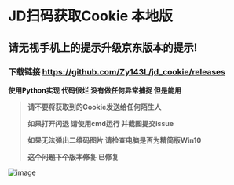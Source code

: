 # JD扫码获取Cookie 本地版

## 请无视手机上的提示升级京东版本的提示!

  ### 下载链接 https://github.com/Zy143L/jd_cookie/releases

**使用Python实现 代码很烂 没有做任何异常捕捉 但是能用**


>   **请不要将获取到的Cookie发送给任何陌生人**
>   
>  **如果打开闪退 请使用cmd运行 并截图提交issue**
>  
>  **如果无法弹出二维码图片 请检查电脑是否为精简版Win10**
>
> **~~这个问题下个版本修复~~ 已修复**



![image](https://user-images.githubusercontent.com/21352718/123517428-6d972e80-d6d3-11eb-9d21-05b8d6e337ee.png)
